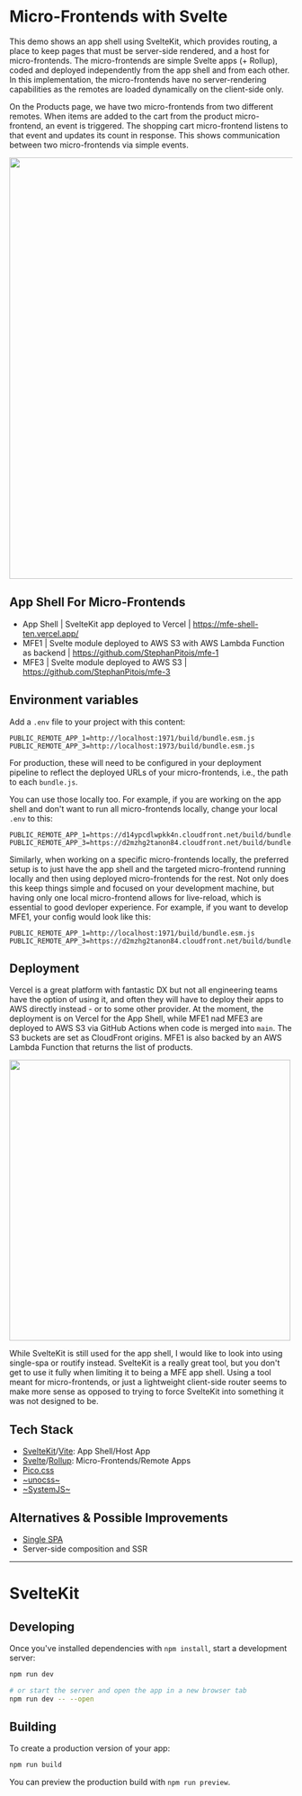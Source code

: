 # Micro-Frontends with Svelte

This demo shows an app shell using SvelteKit, which provides routing, a place to keep pages that must be server-side rendered, and a host
for micro-frontends. The micro-frontends are simple Svelte apps (+ Rollup), coded and deployed independently from the app shell and from each other. 
In this implementation, the micro-frontends have no server-rendering capabilities as the remotes are loaded dynamically on the client-side only.

On the Products page, we have two micro-frontends from two different remotes. When items are added to the cart from the product micro-frontend,
an event is triggered. The shopping cart micro-frontend listens to that event and updates its count in response. 
This shows communication between two micro-frontends via simple events.

<img src="https://user-images.githubusercontent.com/1167497/220003988-194b903e-f7b2-424c-8bef-6b70633901dd.png" width="750"/>

## App Shell For Micro-Frontends

- App Shell | SvelteKit app deployed to Vercel | https://mfe-shell-ten.vercel.app/
- MFE1 | Svelte module deployed to AWS S3 with AWS Lambda Function as backend | https://github.com/StephanPitois/mfe-1
- MFE3 | Svelte module deployed to AWS S3 | https://github.com/StephanPitois/mfe-3

## Environment variables

Add a `.env` file to your project with this content:

```
PUBLIC_REMOTE_APP_1=http://localhost:1971/build/bundle.esm.js
PUBLIC_REMOTE_APP_3=http://localhost:1973/build/bundle.esm.js
```

For production, these will need to be configured in your deployment pipeline
to reflect the deployed URLs of your micro-frontends, i.e., the path to each
`bundle.js`. 

You can use those locally too. For example, if you are working on the app shell and don't want to run all
micro-frontends locally, change your local `.env` to this:

```
PUBLIC_REMOTE_APP_1=https://d14ypcdlwpkk4n.cloudfront.net/build/bundle.esm.js
PUBLIC_REMOTE_APP_3=https://d2mzhg2tanon84.cloudfront.net/build/bundle.esm.js
```

Similarly, when working on a specific micro-frontends locally, the preferred setup is to just have the app shell and the targeted micro-frontend
running locally and then using deployed micro-frontends for the rest. Not only does this keep things simple and
focused on your development machine, but having only one local micro-frontend allows for live-reload, which is essential
to good devloper experience. For example, if you want to develop MFE1, your config would look like this:

```
PUBLIC_REMOTE_APP_1=http://localhost:1971/build/bundle.esm.js
PUBLIC_REMOTE_APP_3=https://d2mzhg2tanon84.cloudfront.net/build/bundle.esm.js
```

## Deployment

Vercel is a great platform with fantastic DX but not all engineering teams have the option of using it, and often they will have to deploy their apps to AWS directly instead - or to some other provider. At the moment, the deployment is on Vercel for the App Shell, while MFE1 nad MFE3 are deployed to AWS S3 via GitHub Actions when code is merged into `main`. The S3 buckets are set as CloudFront origins. MFE1 is also backed by an AWS Lambda Function that returns the list of products.

<img src="https://user-images.githubusercontent.com/1167497/220025966-bc2e3809-ab38-4818-970f-c41b814120f0.png" width="500"/>

While SvelteKit is still used for the app shell, I would like to look into using single-spa or routify instead. SvelteKit is a really great tool, but you don't get to use it fully when limiting it to being a MFE app shell. Using a tool meant for micro-frontends, or just a lightweight client-side router seems to make more sense as opposed to trying to force SvelteKit into something it was not designed to be.

## Tech Stack

- [SvelteKit](https://kit.svelte.dev/)/[Vite](https://vitejs.dev/): App Shell/Host App
- [Svelte](https://svelte.dev/)/[Rollup](https://github.com/sveltejs/rollup-plugin-svelte): Micro-Frontends/Remote Apps 
- [Pico.css](https://picocss.com/)
- [~unocss~](https://github.com/unocss/unocss/tree/main/packages/runtime)
- [~SystemJS~](https://github.com/systemjs/systemjs)

## Alternatives & Possible Improvements

- [Single SPA](https://single-spa.js.org/docs/recommended-setup)
- Server-side composition and SSR

---

# SvelteKit

## Developing

Once you've installed dependencies with `npm install`, start a development server:

```bash
npm run dev

# or start the server and open the app in a new browser tab
npm run dev -- --open
```

## Building

To create a production version of your app:

```bash
npm run build
```

You can preview the production build with `npm run preview`.
